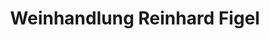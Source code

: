 ---
title: "Weinhandlung Reinhard Figel"
url: /nuernberg/weinhandlung-reinhard-figel/
shop: Wein
---